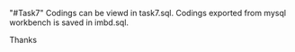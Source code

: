 "#Task7" 
Codings can be viewd in task7.sql.
Codings exported from mysql workbench is saved in imbd.sql.

Thanks
